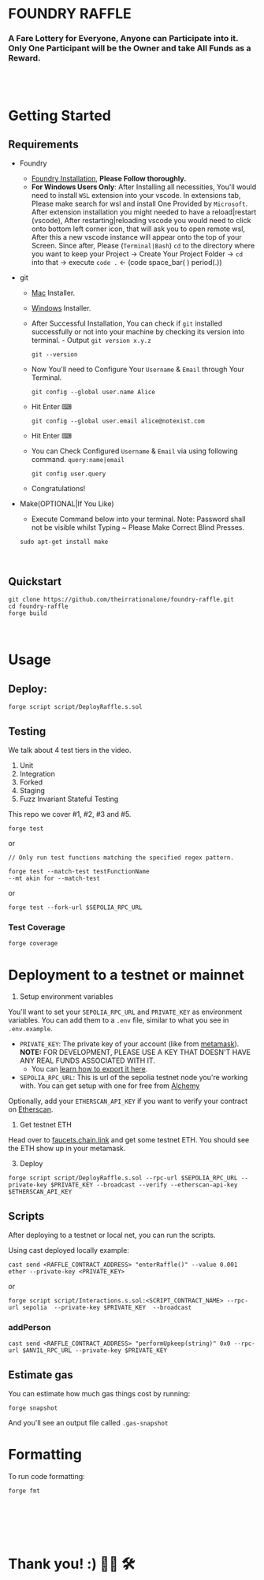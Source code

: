 # FOUNDRY RAFFLE
### A Fare Lottery for Everyone, Anyone can Participate into it. Only One Participant will be the Owner and take All Funds as a Reward.

<br>
<br>

# Getting Started

## Requirements

- Foundry
    - [Foundry Installation](https://book.getfoundry.sh/getting-started/installation), **Please Follow thoroughly.**
    - **For Windows Users Only**: After Installing all necessities, You'll would need to install `WSL` extension into your vscode. In extensions tab, Please make search for wsl and install One Provided by `Microsoft`. After extension installation you might needed to have a reload|restart (vscode), After restarting|reloading vscode you would need to click onto bottom left corner icon, that will ask you to open remote wsl, After this a new vscode instance will appear onto the top of your Screen. Since after, Please (`Terminal|Bash`) `cd` to the directory where you want to keep your Project -> Create Your Project Folder -> `cd` into that -> execute `code .` <- (code space_bar( ) period(.))

- git
    - [Mac](https://sourceforge.net/projects/git-osx-installer/files/) Installer.
    - [Windows](https://gitforwindows.org/) Installer.
    - After Successful Installation, You can check if `git` installed successfully or not into your machine by checking its version into terminal. - Output `git version x.y.z`
        ```terminal
        git --version
        ```
    
    - Now You'll need to Configure Your `Username` & `Email` through Your Terminal.
        ```terminal
        git config --global user.name Alice
        ```
    - Hit Enter ⌨
        ```terminal
        git config --global user.email alice@notexist.com
        ```
    - Hit Enter ⌨
    - You can Check Configured `Username` & `Email` via using following command. `query:name|email`
        ```terminal
        git config user.query
        ```
    - Congratulations!

- Make(OPTIONAL|If You Like)
    - Execute Command below into your terminal. Note: Password shall not be visible whilst Typing ~ Please Make Correct Blind Presses.
    ```terminal
    sudo apt-get install make
    ```

<br>

## Quickstart
```terminal
git clone https://github.com/theirrationalone/foundry-raffle.git
cd foundry-raffle
forge build
```

<br>

# Usage

## Deploy:

```
forge script script/DeployRaffle.s.sol
```

## Testing

We talk about 4 test tiers in the video. 

1. Unit
2. Integration
3. Forked
4. Staging
5. Fuzz Invariant Stateful Testing

This repo we cover #1, #2, #3 and #5.


```
forge test
```

or 

```
// Only run test functions matching the specified regex pattern.

forge test --match-test testFunctionName
--mt akin for --match-test
```

or

```
forge test --fork-url $SEPOLIA_RPC_URL
```

### Test Coverage

```
forge coverage
```


# Deployment to a testnet or mainnet

1. Setup environment variables

You'll want to set your `SEPOLIA_RPC_URL` and `PRIVATE_KEY` as environment variables. You can add them to a `.env` file, similar to what you see in `.env.example`.

- `PRIVATE_KEY`: The private key of your account (like from [metamask](https://metamask.io/)). **NOTE:** FOR DEVELOPMENT, PLEASE USE A KEY THAT DOESN'T HAVE ANY REAL FUNDS ASSOCIATED WITH IT.
  - You can [learn how to export it here](https://metamask.zendesk.com/hc/en-us/articles/360015289632-How-to-Export-an-Account-Private-Key).
- `SEPOLIA_RPC_URL`: This is url of the sepolia testnet node you're working with. You can get setup with one for free from [Alchemy](https://alchemy.com/?a=673c802981)

Optionally, add your `ETHERSCAN_API_KEY` if you want to verify your contract on [Etherscan](https://etherscan.io/).

1. Get testnet ETH

Head over to [faucets.chain.link](https://faucets.chain.link/) and get some testnet ETH. You should see the ETH show up in your metamask.

3. Deploy

```
forge script script/DeployRaffle.s.sol --rpc-url $SEPOLIA_RPC_URL --private-key $PRIVATE_KEY --broadcast --verify --etherscan-api-key $ETHERSCAN_API_KEY
```

## Scripts

After deploying to a testnet or local net, you can run the scripts. 

Using cast deployed locally example: 

```
cast send <RAFFLE_CONTRACT_ADDRESS> "enterRaffle()" --value 0.001 ether --private-key <PRIVATE_KEY>
```

or
```
forge script script/Interactions.s.sol:<SCRIPT_CONTRACT_NAME> --rpc-url sepolia  --private-key $PRIVATE_KEY  --broadcast
```

### addPerson

```
cast send <RAFFLE_CONTRACT_ADDRESS> "performUpkeep(string)" 0x0 --rpc-url $ANVIL_RPC_URL --private-key $PRIVATE_KEY
```

## Estimate gas

You can estimate how much gas things cost by running:

```
forge snapshot
```

And you'll see an output file called `.gas-snapshot`


# Formatting


To run code formatting:
```
forge fmt
```

<br>
<br>
<br>
<br>

# Thank you! :) 🏴‍☠️ 🛠
